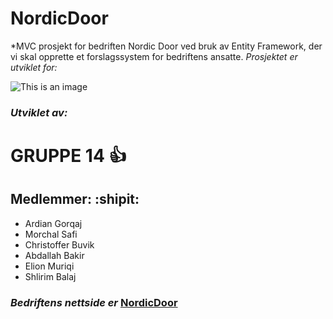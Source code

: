 # **NordicDoor**

*MVC prosjekt for bedriften Nordic Door ved bruk av Entity Framework, der vi skal opprette et forslagssystem for bedriftens ansatte. 
*Prosjektet er utviklet for:*

![This is an image](https://www.nordicdoor.no/wp-content/uploads/2022/06/ThinkstockPhotos-519706680-2048x1367.jpg)


### **_Utviklet av:_** ###
# **GRUPPE 14** :+1:

## **Medlemmer:** :shipit:

- Ardian Gorqaj
- Morchal Safi
- Christoffer Buvik
- Abdallah Bakir
- Elion Muriqi
- Shlirim Balaj


### **_Bedriftens nettside er_** [NordicDoor](https://www.nordicdoor.no/)


